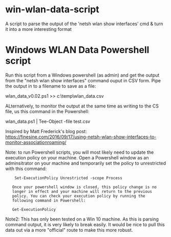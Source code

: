 # win-wlan-data-script
A script to parse the output of the 'netsh wlan show interfaces' cmd &amp; turn it into a more interesting format 

# Windows WLAN Data Powershell script

 Run this script from a Windows powershell (as admin) and get the output
 from the "netsh wlan show interfaces" command ouput in CSV form. Pipe the
 output in to a filename to save as a file:

 wlan_data_v0.02.ps1 >> c:\temp\wlan_data.csv

 ALternatively, to monitor the output at the same time as writing to the 
 CS file, us this command in the Powershell:

 wlan_data.ps1 | Tee-Object -file test.csv


 Inspired by Matt Frederick's blog post: 
 https://finesine.com/2016/09/17/using-netsh-wlan-show-interfaces-to-monitor-associationroaming/

 Note: 
       to run Powershell scripts, you will most likely need to update
       the execution policy on your machine. Open a Powershell window
       as an adminsitrator on your machine and temporarily set the policy
       to unrestricted with this command:

		Set-ExecutionPolicy Unrestricted -scope Process

       Once your powershell window is closed, this policy change is no
       longer in effect and your machine will return to the previous
       policy. You can check your execution policy by running the 
       following command in Powershell:

       Get-ExecutionPolicy

 Note2: 
        This has only been tested on a Win 10 machine. As this is parsing
        command output, it is very likely to break easily. It would be
        nice to pull this data out via a more "official" route to make
        this more robust.

